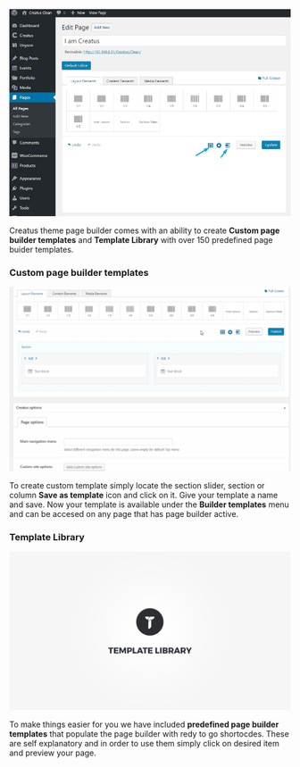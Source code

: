 <div class="thz-lightbox-gallery" markdown="1">
<div class="thz-doc-image max">
<a class="thz-lightbox mfp-image" href="../../docs-media/page-builder-templates.jpg" data-mfp-title="Creatus WordPress Theme Page Builder Templates" data-modal-size="large">
	<img src="../../docs-media/page-builder-templates.jpg" alt="Creatus WordPress Theme Page Builder Templates" />
</a>
</div>

Creatus theme page builder comes with an ability to create __Custom page builder templates__ and  __Template Library__ with over 150 predefined page buider templates.

### Custom page builder templates

<div class="thz-doc-image max">
<a class="thz-lightbox mfp-image" href="../../docs-media/create-section-template.gif" data-mfp-title="Creatus WordPress Theme Page Builder Custom templates" data-modal-size="large">
	<img src="../../docs-media/create-section-template.gif" alt="Creatus WordPress Theme Page Builder Custom templates" />
</a>
</div>

To create custom template simply locate the section slider, section or column __Save as template__ icon and click on it. Give your template a name and save. Now your template is available under the __Builder templates__ menu and can be accesed on any page that has page builder active.


### Template Library

<div class="thz-doc-image max">
<a class="thz-lightbox mfp-iframe" href="https://www.youtube.com/watch?v=y5_Cai3d5v0" data-mfp-title="Creatus WordPress Theme Template Library" data-modal-size="large">
	<img src="../../docs-media/splash-template-library.jpg" alt="Creatus WordPress Theme Template Library" />
</a>
</div>

To make things easier for you we have included  __predefined page builder templates__  that populate the page builder with redy to go shortocdes. These are self explanatory and in order to use them simply click on desired item and preview your page. 


</div>